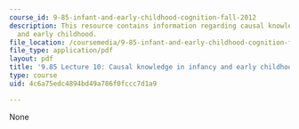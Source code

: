 ```yaml
---
course_id: 9-85-infant-and-early-childhood-cognition-fall-2012
description: This resource contains information regarding causal knowledge in infancy
  and early childhood.
file_location: /coursemedia/9-85-infant-and-early-childhood-cognition-fall-2012/4c6a75edc4894bd49a786f0fccc7d1a9_MIT9_85F12_lec10_causality.pdf
file_type: application/pdf
layout: pdf
title: '9.85 Lecture 10: Causal knowledge in infancy and early childhood'
type: course
uid: 4c6a75edc4894bd49a786f0fccc7d1a9

---
```

None